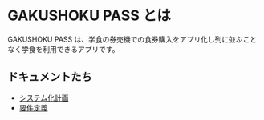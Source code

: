 # GAKUSHOKU PASS とは

GAKUSHOKU PASS は、学食の券売機での食券購入をアプリ化し列に並ぶことなく学食を利用できるアプリです。

## ドキュメントたち

- [システム化計画](./docs/システム化計画.md)
- [要件定義](./docs/要件定義.md)

